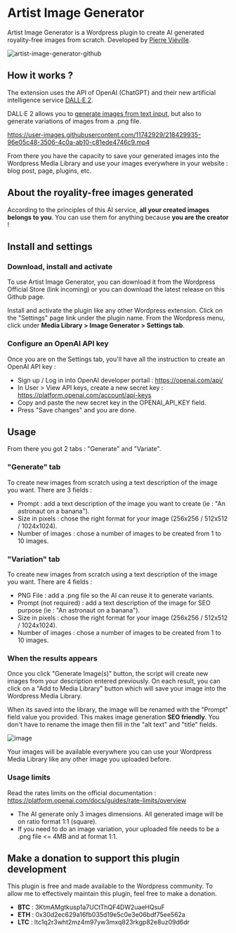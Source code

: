 # Artist Image Generator
Artist Image Generator is a Wordpress plugin to create AI generated royality-free images from scratch. Developed by [Pierre Viéville](https://www.pierrevieville.fr/).

![artist-image-generator-github](https://user-images.githubusercontent.com/11742929/218420318-66f0c7e5-eddb-41e4-831c-4b582b82f193.png)

## How it works ?

The extension uses the API of OpenAI (ChatGPT) and their new artificial intelligence service [DALL·E 2](https://openai.com/dall-e-2/).

DALL·E 2 allows you to [generate images from text input](https://openai.com/blog/dall-e/), but also to generate variations of images from a .png file.

https://user-images.githubusercontent.com/11742929/218429935-96e05c48-3506-4c0a-ab10-c81ede4746c9.mp4

From there you have the capacity to save your generated images into the Wordpress Media Library and use your images everywhere in your website : blog post, page, plugins, etc.

## About the royality-free images generated

According to the principles of this AI service, **all your created images belongs to you**. You can use them for anything because **you are the creator** !

## Install and settings

### Download, install and activate

To use Artist Image Generator, you can download it from the Wordpress Official Store (link incoming) or you can download the latest release on this Github page.

Install and activate the plugin like any other Wordpress extension. Click on the "Settings" page link under the plugin name. From the Wordpress menu, click under **Media Library > Image Generator > Settings tab**.

### Configure an OpenAI API key

Once you are on the Settings tab, you'll have all the instruction to create an OpenAI API key :

- Sign up / Log in into OpenAI developer portail : https://openai.com/api/
- In User > View API keys, create a new secret key : https://platform.openai.com/account/api-keys
- Copy and paste the new secret key in the OPENAI_API_KEY field.
- Press "Save changes" and you are done.

## Usage

From there you got 2 tabs : "Generate" and "Variate".

### "Generate" tab

To create new images from scratch using a text description of the image you want. There are 3 fields :

- Prompt : add a text description of the image you want to create (ie : "An astronaut on a banana").
- Size in pixels : chose the right format for your image (256x256 / 512x512 / 1024x1024).
- Number of images : chose a number of images to be created from 1 to 10 images.

### "Variation" tab

To create new images from scratch using a text description of the image you want. There are 4 fields :

- PNG File : add a .png file so the AI can reuse it to generate variants.
- Prompt (not required) : add a text description of the image for SEO purpose (ie : "An astronaut on a banana").
- Size in pixels : chose the right format for your image (256x256 / 512x512 / 1024x1024).
- Number of images : chose a number of images to be created from 1 to 10 images.

### When the results appears 

Once you click "Generate Image(s)" button, the script will create new images from your description entered previously. On each result, you can click on a "Add to Media Library" button which will save your image into the Wordpress Media Library. 

When its saved into the library, the image will be renamed with the "Prompt" field value you provided. This makes image generation **SEO friendly**. You don't have to rename the image then fill in the "alt text" and "title" fields.

![image](https://user-images.githubusercontent.com/11742929/218435399-5fa0f52f-20f3-4f42-8fba-13b32a83142f.png)

Your images will be available everywhere you can use your Wordpress Media Library like any other image you uploaded before.

### Usage limits 

Read the rates limits on the official documentation : https://platform.openai.com/docs/guides/rate-limits/overview

- The AI generate only 3 images dimensions. All generated image will be on ratio format 1:1 (square).
- If you need to do an image variation, your uploaded file needs to be a .png file <= 4MB and at format 1:1.

## Make a donation to support this plugin development

This plugin is free and made available to the Wordpress community. To allow me to effectively maintain this plugin, feel free to make a donation.

- **BTC** : 3KtmAMgtkusp1a7UCtThQF4DW2uaeHQsuF
- **ETH** : 0x30d2ec629a16fb035d19e5c0e3e06bdf75ee562a
- **LTC** : ltc1q2r3wht2mz4m97yw3mxq823rkgp82e8uz09d6dr
